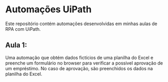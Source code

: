 <h1>Automações UiPath</h1>

<p>Este repositório contém automações desenvolvidas em minhas aulas de RPA com UiPath.</p>

<h2>Aula 1:</h2>
<p>Uma automação que obtém dados fictícios de uma planilha do Excel e preenche um formulário no browser para verificar a possivel 
aprovação de um empréstimo. No caso de aprovação, são preenchidos os dados na planilha do Excel.</p>
